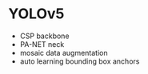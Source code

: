 # YOLOv5

* CSP backbone
* PA-NET neck
* mosaic data augmentation
* auto learning bounding box anchors

